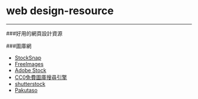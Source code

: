 # web design-resource
----
###好用的網頁設計資源

###圖庫網 

 * [StockSnap](https://stocksnap.io/)
 * [FreeImages](http://tw.freeimages.com/)
 * [Adobe Stock](https://stock.adobe.com/)
 * [CC0免費圖庫搜尋引擎](http://cc0.wfublog.com/)
 * [shutterstock](https://www.shutterstock.com/zh/)
 * [Pakutaso](https://www.pakutaso.com/)
 

 
